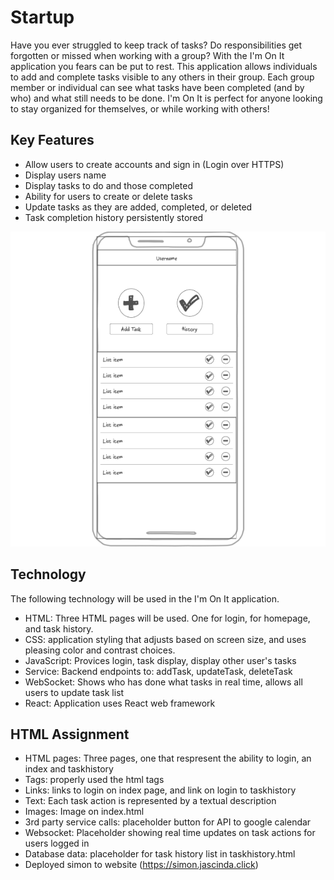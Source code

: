 # Startup
Have you ever struggled to keep track of tasks? Do responsibilities get forgotten or missed when working with a group? With the I'm On It application you fears can be put to rest. This application allows individuals to add and complete tasks visible to any others in their group. Each group member or individual can see what tasks have been completed (and by who) and what still needs to be done. I'm On It is perfect for anyone looking to stay organized for themselves, or while working with others! 
## Key Features
- Allow users to create accounts and sign in (Login over HTTPS)
- Display users name 
- Display tasks to do and those completed
- Ability for users to create or delete tasks 
- Update tasks as they are added, completed, or deleted
- Task completion history persistently stored

![Sketch](image.png)

## Technology 
The following technology will be used in the I'm On It application.

- HTML: Three HTML pages will be used. One for login, for homepage, and task history.
- CSS: application styling that adjusts based on screen size, and uses pleasing color and contrast choices. 
- JavaScript: Provices login, task display, display other user's tasks 
- Service: Backend endpoints to: addTask, updateTask, deleteTask
- WebSocket: Shows who has done what tasks in real time, allows all users to update task list 
- React: Application uses React web framework 

## HTML Assignment 
- HTML pages: Three pages, one that respresent the ability to login, an index and taskhistory
- Tags: properly used the html tags 
- Links: links to login on index page, and link on login to taskhistory
- Text: Each task action is represented by a textual description
- Images: Image on index.html
- 3rd party service calls: placeholder button for API to google calendar
- Websocket: Placeholder showing real time updates on task actions for users logged in 
- Database data: placeholder for task history list in taskhistory.html
- Deployed simon to website (https://simon.jascinda.click)